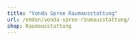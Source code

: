 ```yaml
---
title: "Vonda Spree Raumausstattung"
url: /emden/vonda-spree-raumausstattung/
shop: Raumausstattung
---
```

